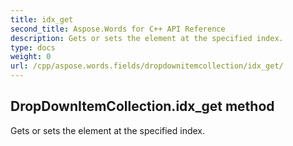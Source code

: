 ```yaml
---
title: idx_get
second_title: Aspose.Words for C++ API Reference
description: Gets or sets the element at the specified index. 
type: docs
weight: 0
url: /cpp/aspose.words.fields/dropdownitemcollection/idx_get/
---
```

## DropDownItemCollection.idx_get method


Gets or sets the element at the specified index.

